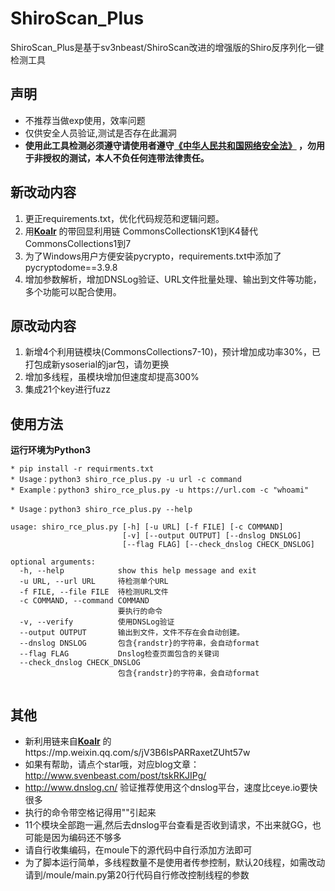 # ShiroScan_Plus
ShiroScan_Plus是基于sv3nbeast/ShiroScan改进的增强版的Shiro反序列化一键检测工具
 
## 声明
* 不推荐当做exp使用，效率问题
* 仅供安全人员验证,测试是否存在此漏洞
* **使用此工具检测必须遵守请使用者遵守[《中华人民共和国网络安全法》](http://www.npc.gov.cn/npc/xinwen/2016-11/07/content_2001605.htm) ，勿用于非授权的测试，本人不负任何连带法律责任。**  

## 新改动内容
1. 更正requirements.txt，优化代码规范和逻辑问题。 
2. 用[**Koalr**](https://github.com/zema1) 的带回显利用链 
   CommonsCollectionsK1到K4替代CommonsCollections1到7
3. 为了Windows用户方便安装pycrypto，requirements.txt中添加了pycryptodome==3.9.8
4. 增加参数解析，增加DNSLog验证、URL文件批量处理、输出到文件等功能，多个功能可以配合使用。   

## 原改动内容  

1. 新增4个利用链模块(CommonsCollections7-10)，预计增加成功率30%，已打包成新ysoserial的jar包，请勿更换
2. 增加多线程，虽模块增加但速度却提高300%
3. 集成21个key进行fuzz  

## 使用方法  
**运行环境为Python3**
```
* pip install -r requirments.txt  
* Usage：python3 shiro_rce_plus.py -u url -c command   
* Example：python3 shiro_rce_plus.py -u https://url.com -c "whoami"  
```  

```
* Usage：python3 shiro_rce_plus.py --help  
  
usage: shiro_rce_plus.py [-h] [-u URL] [-f FILE] [-c COMMAND]  
                         [-v] [--output OUTPUT] [--dnslog DNSLOG]  
                         [--flag FLAG] [--check_dnslog CHECK_DNSLOG]  
  
optional arguments:  
  -h, --help            show this help message and exit  
  -u URL, --url URL     待检测单个URL  
  -f FILE, --file FILE  待检测URL文件  
  -c COMMAND, --command COMMAND  
                        要执行的命令  
  -v, --verify          使用DNSLog验证  
  --output OUTPUT       输出到文件，文件不存在会自动创建。  
  --dnslog DNSLOG       包含{randstr}的字符串，会自动format  
  --flag FLAG           Dnslog检查页面包含的关键词  
  --check_dnslog CHECK_DNSLOG
                        包含{randstr}的字符串，会自动format  


```
## 其他
* 新利用链来自[**Koalr**](https://github.com/zema1) 的https://mp.weixin.qq.com/s/jV3B6IsPARRaxetZUht57w  
* 如果有帮助，请点个star哦，对应blog文章：http://www.svenbeast.com/post/tskRKJIPg/
* http://www.dnslog.cn/  验证推荐使用这个dnslog平台，速度比ceye.io要快很多
* 执行的命令带空格记得用""引起来
* 11个模块全部跑一遍,然后去dnslog平台查看是否收到请求，不出来就GG，也可能是因为编码还不够多
* 请自行收集编码，在moule下的源代码中自行添加方法即可
* 为了脚本运行简单，多线程数量不是使用者传参控制，默认20线程，如需改动请到/moule/main.py第20行代码自行修改控制线程的参数  

